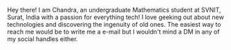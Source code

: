 Hey there! I am Chandra, an undergraduate Mathematics student at SVNIT, Surat, India with a passion for everything tech! I love geeking out about new technologies and discovering the ingenuity of old ones. The easiest way to reach me would be to write me a e-mail but I wouldn't mind a DM in any of my social handles either.
